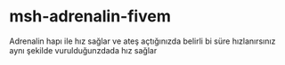 # msh-adrenalin-fivem
Adrenalin hapı ile hız sağlar ve ateş açtığınızda belirli bi süre hızlanırsınız aynı şekilde vurulduğunzdada hız sağlar

